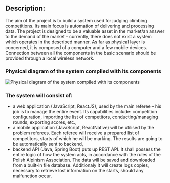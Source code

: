 
## Description:
The aim of the project is to build a system used for judging climbing competitions. Its main focus is automation of delivering and processing data. The project is designed to be a valuable asset in the market/an answer to the demand of the market – currently, there does not exist a system which operates in the described manner.
As far as physical layer is concerned, it is composed of a computer and a few mobile devices. Connection between all the components in the basic scenario should be provided through a local wireless network.


### Physical diagram of the system compiled with its components
![Physical diagram of the system compiled with its components](https://lh3.googleusercontent.com/fife/AAWUweVL1B61DO8RzhjLKkIZqc5VcdfUtMZbmgD_fnvDt-UxustAwflgBiAM03mswN4UnWWerdMCzyHb_7aDsHu_LlrO-6Lwk8mFu_3HbF1iqgsAzbHZxZinryOAzsalffmod3gzNKqwDOZ3pyZgItM-OWDju7ujqq9XoKxblhdMWSGZNLiQPSwp4ysveKWshdGo7EJC_X0mhE1_7N8dlIGH84j6uWVtSd3oe7fl3D42bVSAIqoetBfYL_QVbShWzDPkej7xjVWavSh6FUBUDEdIZQL84h8usJDsu4LErkE1HiYuMqEXqEEzB1JMaxJwww46JLA4nqblGg6lPln7wIpvHg6OAtLxC5c78UmrIhwN_4MRGywWNEDMDhp3gNU36AbUiIwBMqEMWFsu08wRSryW_NUsWrc5eM3Bb62JGmaTAwDYY_tGmOJZu8RgH2BTjMAysGBeYTLewEmPj_Xgc1mge83jwP0YW8it1omk2T6k3UbHD8Z6qgtYOfMH824GFr4f8IerE69TpCtZY2t1q7v3d5-kzlr7jvsnbCxzmkUViXTeOyTxJsNYP9rWAqSJ8fpRAmAODtRgHrcs5A1Ltu99sbsWdvvKeifn-qzm79ZD45C57UL-kKX5XJo65ydb1IQ9442JjpOS_0j6SYSLt_AS3Y1YYWhABLIGiuM4l2HiOTwx9w4YL4pTWjBQUYdY8oQEbzixsYCZJjcKl8WWBoGd0XV6qXOXvFVDA04wnIzK3kMnsPOe8a7nd-pf0h-one9RgIfTw5aUGoCdVIfaT9n29m71jNdc8YQ5Lq3CF4j1npKOhN_c0lrwbRK1B2g=w1919-h1004)


### The system will consist of:
- a web application (JavaScript, ReactJS), used by the main referee – his job is to manage the entire event. Its capabilities include: competition configuration, importing the list of competitors, conducting/managing rounds, exporting scores, etc.,
- a mobile application (JavaScript, ReactNative) will be utilised by the problem referees. Each referee will receive a prepared list of competitors, starts of which he will be marking. The results are going to be automatically sent to backend,
- backend API (Java, Spring Boot) puts up REST API. It shall possess the entire logic of how the system acts, in accordance with the rules of the Polish Alpinism Association. The data will be saved and downloaded from a built-in file database. Additionaly it will create logs copies, necessary to retrieve lost information on the starts, should any malfunction occur. 

